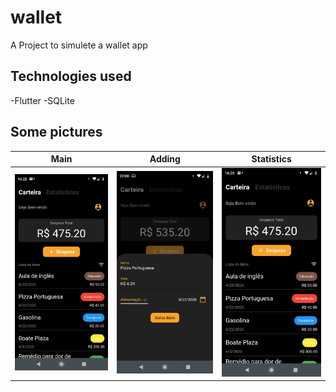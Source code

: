 # wallet

A Project to simulete a wallet app

## Technologies used

-Flutter
-SQLite

## Some pictures





| Main        | Adding           | Statistics  |
| ------------- |:-------------:|:-----:|
| <img src="./lib/images/s1.jpeg" alt="drawing" width="200"/>   |<img src="./lib/images/s3.jpeg" alt="drawing" width="200"/> | <img src="./lib/images/s1.jpeg" alt="drawing" width="200"/> |
